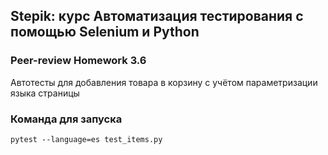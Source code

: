 ## Stepik: курс Автоматизация тестирования с помощью Selenium и Python
### Peer-review Homework 3.6
Автотесты для добавления товара в корзину с учётом параметризации языка страницы
### Команда для запуска
```` 
pytest --language=es test_items.py
````